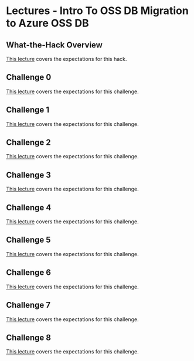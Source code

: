 # Lectures - Intro To OSS DB Migration to Azure OSS DB

## What-the-Hack Overview
[This lecture](overview.md) covers the expectations for this hack.

## Challenge 0
[This lecture](00-challenge.md) covers the expectations for this challenge.

## Challenge 1
[This lecture](01-challenge.md) covers the expectations for this challenge.

## Challenge 2
[This lecture](02-challenge.md) covers the expectations for this challenge.

## Challenge 3
[This lecture](03-challenge.md) covers the expectations for this challenge.

## Challenge 4
[This lecture](04-challenge.md) covers the expectations for this challenge.

## Challenge 5
[This lecture](05-challenge.md) covers the expectations for this challenge.

## Challenge 6
[This lecture](06-challenge.md) covers the expectations for this challenge.

## Challenge 7
[This lecture](07-challenge.md) covers the expectations for this challenge.

## Challenge 8
[This lecture](08-challenge.md) covers the expectations for this challenge.